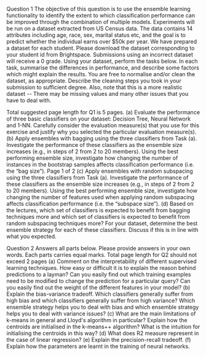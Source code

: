 Question 1
  The objective of this question is to use the ensemble learning functionality to identify 
  the extent to which classification performance can be improved through the 
  combination of multiple models. Experiments will be run on a dataset extracted from 
  US Census data. The data contains 14 attributes including age, race, sex, marital 
  status etc, and the goal is to predict whether the individual earns over $50k per year. 
  We have prepared a dataset for each student. Please download the dataset 
  corresponding to your student id from Brightspace. Submissions using an incorrect 
  dataset will receive a 0 grade. 
  Using your dataset, perform the tasks below. In each task, summarise the differences 
  in performance, and describe some factors which might explain the results. You are 
  free to normalise and/or clean the dataset, as appropriate. Describe the cleaning 
  steps you took in your submission to sufficient degree. Also, note that this is a more 
  realistic dataset -- There may be missing values and many other issues that you have 
  to deal with. 

Total suggested page length for Q1 is 5 pages. 
  (a) Evaluate the performance of three basic classifiers on your dataset: 
  Decision Tree, Neural Network and 1-NN. Carefully consider the evaluation 
  measure(s) that you use for this exercise and justify why you selected the 
  particular evaluation measure(s). 
  (b) Apply ensembles with bagging using the three classifiers from Task (a). 
  Investigate the performance of these classifiers as the ensemble size increases 
  (e.g., in steps of 2 from 2 to 20 members). Using the best performing ensemble 
  size, investigate how changing the number of instances in the bootstrap samples 
  affects classification performance (i.e. the “bag size”). 
  Page 1 of 2
  (c) Apply ensembles with random subspacing using the three classifiers from Task 
  (a). Investigate the performance of these classifiers as the ensemble size 
  increases (e.g., in steps of 2 from 2 to 20 members). Using the best performing 
  ensemble size, investigate how changing the number of features used when 
  applying random subspacing affects classification performance (i.e. the 
  “subspace size”). 
  (d) Based on the lectures, which set of classifiers is expected to benefit from 
  bagging techniques more and which set of classifiers is expected to benefit from 
  random subspacing techniques more? For your dataset, determine the best 
  ensemble strategy for each of these classifiers. Discuss if this is in line with what 
  you expected. 
  
  
Question 2 
  Answers all parts below. Please provide answers in your own words. 
  Each parts carries equal marks. Total page length for Q2 should not exceed 2 pages 
  (a) Comment on the interpretability of different supervised learning techniques. How 
  easy or difficult it is to explain the reason behind predictions to a layman? Can 
  you easily find out which training examples need to be modified to change the 
  prediction for a particular query? Can you easily find out the weight of the 
  different features in your model? 
  (b) Explain the bias-variance tradeoff. Which classifiers generally suffer from high bias 
  and which classifiers generally suffer from high variance? Which ensemble 
  strategy helps you to deal with bias and which ensemble strategy helps you to 
  deal with variance issues? 
  (c) What are the main limitations of k-means in general and Lloyd's algorithm in 
  particular? Explain how the centroids are initialised in the k-means++ algorithm? 
  What is the intuition for initialising the centroids in this way? 
  (d) What does R2 measure represent in the case of linear regression? 
  (e) Explain the precision-recall tradeoff. 
  (f) Explain how the parameters are learnt in the training of neural networks. 
